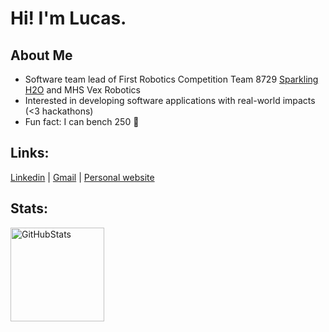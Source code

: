 # Hi! I'm Lucas.

## About Me
- Software team lead of First Robotics Competition Team 8729 [Sparkling H2O](https://syrc.ca) and MHS Vex Robotics
- Interested in developing software applications with real-world impacts (<3 hackathons)
- Fun fact: I can bench 250 💪

## Links:
<a href="https://www.linkedin.com/in/lucas--jin/" target="_blank">Linkedin</a> |
<a href="mailto:lucasjin.hh@gmail.com">Gmail</a> |
<a href="https://www.lucasjin.biz/" target="_blank">Personal website</a>

## Stats:
<div>
  <img src="https://github-readme-streak-stats.herokuapp.com/?user=LucasHJin" title="GitHubStatus" alt="GitHubStats" height="150"/>&nbsp;
</div>
